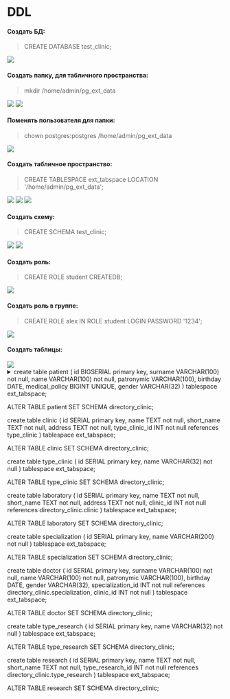 # DDL
#### Создать БД:
> CREATE DATABASE test_clinic;
<image src="https://github.com/ArinichElena/DDL/blob/main/СоздатьБД.png">

#### Создать папку, для табличного пространства:
> mkdir /home/admin/pg_ext_data
<image src="https://github.com/ArinichElena/DDL/blob/main/Создать%20папку%20(1).png">
<image src="https://github.com/ArinichElena/DDL/blob/main/Создать%20папку%20(2).png">

#### Поменять пользователя для папки:
> chown postgres:postgres /home/admin/pg_ext_data
<image src="https://github.com/ArinichElena/DDL/blob/main/Поменять%20пользователя%20для%20папки.png"> 

#### Создать табличное пространство:
> CREATE TABLESPACE ext_tabspace LOCATION '/home/admin/pg_ext_data';
<image src="https://github.com/ArinichElena/DDL/blob/main/Создать%20ТП%20(1).png"> 
<image src="https://github.com/ArinichElena/DDL/blob/main/Создать%20ТП%20(2).png">
<image src="https://github.com/ArinichElena/DDL/blob/main/Создать%20ТП%20(3).png">
  
#### Создать схему:
> CREATE SCHEMA test_clinic;
<image src="https://github.com/ArinichElena/DDL/blob/main/Создать%20схему.png">
<image src="https://github.com/ArinichElena/DDL/blob/main/Посмотреть%20схемы.png">
  
#### Создать роль:
> CREATE ROLE student CREATEDB;
<image src="https://github.com/ArinichElena/DDL/blob/main/Создать%20роли.png">
  
#### Создать роль в группе:
> CREATE ROLE alex IN ROLE student LOGIN PASSWORD '1234';
<image src="https://github.com/ArinichElena/DDL/blob/main/Создать%20роль%20в%20группе.png">
  
#### Создать таблицы:
<image src="https://github.com/ArinichElena/DDL/blob/main/Талицы%20по%20схемам.png">

<details>
  <summary>create table patient (
	id BIGSERIAL primary key,
	surname VARCHAR(100) not null,
	name VARCHAR(100) not null,
	patronymic VARCHAR(100),
	birthday DATE,
	medical_policy BIGINT UNIQUE,
	gender VARCHAR(32)
) tablespace ext_tabspace;

ALTER TABLE patient SET SCHEMA directory_clinic;

create table clinic (
id SERIAL primary key,
name TEXT not null,
short_name TEXT not null,
address TEXT not null,
type_clinic_id INT not null references type_clinic
) tablespace ext_tabspace;

ALTER TABLE clinic SET SCHEMA directory_clinic;

create table type_clinic (
id SERIAL primary key,
name VARCHAR(32) not null
) tablespace ext_tabspace;

ALTER TABLE type_clinic SET SCHEMA directory_clinic;

create table laboratory (
id SERIAL primary key,
name TEXT not null,
short_name TEXT not null,
address TEXT not null,
clinic_id INT not null references directory_clinic.clinic
) tablespace ext_tabspace;

ALTER TABLE laboratory SET SCHEMA directory_clinic;

create table specialization (
id SERIAL primary key,
name VARCHAR(200) not null
) tablespace ext_tabspace;

ALTER TABLE specialization SET SCHEMA directory_clinic;

create table doctor (
	id SERIAL primary key,
	surname VARCHAR(100) not null,
	name VARCHAR(100) not null,
	patronymic VARCHAR(100),
	birthday DATE,
	gender VARCHAR(32),
	specialization_id INT not null references directory_clinic.specialization,
	clinic_id INT not null
) tablespace ext_tabspace;

ALTER TABLE doctor SET SCHEMA directory_clinic;

create table type_research (
id SERIAL primary key,
name VARCHAR(32) not null
) tablespace ext_tabspace;

ALTER TABLE type_research SET SCHEMA directory_clinic;

create table research (
id SERIAL primary key,
name TEXT not null,
short_name TEXT not null,
type_research_id INT not null references directory_clinic.type_research
) tablespace ext_tabspace;

ALTER TABLE research SET SCHEMA directory_clinic;
</summary>
